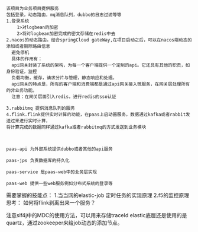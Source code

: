     该项目为业务项目提供服务
    包括登录，动态路由，mq消息队列，dubbo的日志过滤等等
    1.登录系统
        1>对logbean的加密
        2>将对logbean加密完成的密文存储在redis中去
    2.nacos的动态路由。结合springCloud gateWay,在项目启动之后，可以在nacos端动态的添加或者删除路由信息
      避免停机
      具体的作用有：
      api网关封装了系统的架构，为每一个客户端提供一个定制的api。它还具有其他的职责，如身份验证，监控
      负载均衡，缓存，请求分片与管理，静态响应和处理。
      api网关的特点是，所有的客户端和消费端都是通过api网关接入微服务，在网关层处理所有的非业务功能。
      注意：在网关层面引入redis，进行redis的sso认证
      
    3.rabbitmq 提供消息队列的服务
    4.flink.flink提供实时计算的功能，在paas上启动器服务，数据通过kafka或者rabbit发送过来进行实时计算，
    将计算完成的数据同样通过kafka或者rabbitmq的方式发送到业务模块
    
    
    
    paas-api 为外部系统提供dubbo或者其他的api服务
    
    paas-jps 负责数据库的持久化
    
    paas-service 是paas-web中的业务层实现
    
    paas-web 提供一些web服务例如分布式系统的登录等
    
    
    
需要掌握的技能点：
   1.当当网的elastic-job 定时任务的实现原理
   2.f5的监控原理
思考：
   如何将flink剥离出来一个服务？
    
   注意slf4j中的MDC的使用方法，可以用来存储traceId
   elastic底层还是使用的是quartz，通过zookeeper来给job动态的添加节点。
